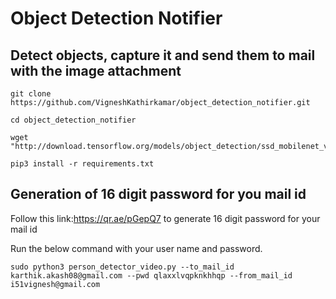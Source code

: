 # Object Detection Notifier
## **Detect objects, capture it and send them to mail with the image attachment**
```
git clone https://github.com/VigneshKathirkamar/object_detection_notifier.git

cd object_detection_notifier

wget "http://download.tensorflow.org/models/object_detection/ssd_mobilenet_v2_coco_2018_03_29.tar.gz"

pip3 install -r requirements.txt
```
## Generation of 16 digit password for you mail id
Follow this link:https://qr.ae/pGepQ7 to generate 16 digit password for your mail id

Run the below command with your user name and password.

```sudo python3 person_detector_video.py --to_mail_id karthik.akash08@gmail.com --pwd qlaxxlvqpknkhhqp --from_mail_id i51vignesh@gmail.com```
